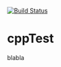 [![Build Status](https://travis-ci.com/Ribodou/cppTest.svg?token=xcL6bGyroA1pj3K31J8E&branch=main)](https://travis-ci.com/Ribodou/cppTest)
# cppTest

blabla
